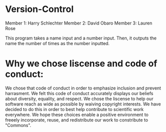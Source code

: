# Version-Control
Member 1: Harry Schlechter 
Member 2: David Obaro
Member 3: Lauren Rose

This program takes a name input and a number input. Then, it outputs the name the number of times  as the number inputted.

# Why we chose liscense and code of conduct:
We chose that code of conduct in order to emphasize inclusion and prevent harrasment. We felt this code of conduct accurately displays our beliefs about diversity, equality, and respect. We chose the liscense to help our software reach as wide as possible by waiving copyright interests. We have decided to do this in order to best help contribute to scientific work everywhere. We hope these choices enable a positive environment to freeely incorporate, reuse, and redistribute our work to constribute to "Commons".
